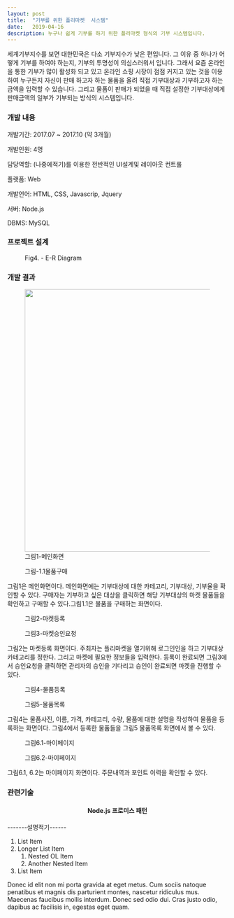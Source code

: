 ```yaml
---
layout: post
title:  "기부를 위한 플리마켓  시스템"
date:   2019-04-16
description: 누구나 쉽게 기부를 하기 위한 플리마켓 형식의 기부 시스템입니다.
---
```

세계기부지수를 보면 대한민국은 다소 기부지수가 낮은 편입니다. 그 이유 중 하나가 어떻게 기부를 하여야 하는지, 기부의 투명성이 의심스러워서 입니다. 그래서 요즘 온라인을 통한 기부가 많이 활성화 되고 있고 온라인 쇼핑 시장이 점점 커지고 있는 것을 이용하여 누구든지 자신이 판매 하고자 하는 물품을 올려 직접 기부대상과 기부하고자 하는 금액을 입력할 수 있습니다. 그리고 물품이 판매가 되었을 때 직접 설정한 기부대상에게 판매금액의 일부가 기부되는 방식의 시스템입니다.

<h3>개발 내용</h3>
<p>개발기간: 2017.07 ~ 2017.10 (약 3개월)</p>
<p>개발인원: 4명</p>
<p>담당역할: (나중에적기)를 이용한 전반적인 UI설계및 레이아웃 컨트롤</p>
<p>플랫폼: Web</p>
<p>개발언어: HTML, CSS, Javascrip, Jquery</p>
<p>서버: Node.js</p>
<p>DBMS: MySQL</p>

<h3>프로젝트 설계</h3>

<!-- <figure>
	<img src="{{ '/assets/img/concept.jpg' | prepend: site.baseurl }}" alt="">
	<figcaption>Fig1. - Conceptual Diagram</figcaption>
</figure> -->

<!-- <figure>
	<img src="{{ '/assets/img/UseCaseDiagram1.jpg' | prepend: site.baseurl }}" alt="">
	<figcaption>Fig2. - UseCaseDiagram1</figcaption>
</figure>

<figure>
	<img src="{{ '/assets/img/UseCaseDiagram2.jpg' | prepend: site.baseurl }}" alt="">
	<figcaption>Fig3. - UseCaseDiagram2</figcaption>
</figure> -->

<figure>
	<img src="{{ '/assets/img/erd.png'}}" alt="" >
	<figcaption>Fig4. - E-R Diagram</figcaption>
</figure>

<h3>개발 결과</h3>

<figure>
<img src="{{ '/assets/img/main.png' | prepend: site.baseurl }}" alt="" style="width:600px; height:auto;">
<figcaption>그림1-메인화면</figcaption>
</figure>
<figure>
		<img src="{{ '/assets/img/goodsbuy.png' | prepend: site.baseurl }}" alt="">
		<figcaption>그림-1.1물품구매</figcaption>
</figure>
그림1은 메인화면이다. 메인화면에는 기부대상에 대한 카테고리, 기부대상, 기부율을 확인할 수 있다. 구매자는 기부하고 싶은 대상을 클릭하면 해당 기부대상의 마켓 물품들을 확인하고 구매할 수 있다.그림1.1은 물품을 구매하는 화면이다.

<figure>
<img src="{{ '/assets/img/marketresi.png' | prepend: site.baseurl }}" alt="">
<figcaption>그림2-마켓등록</figcaption>
</figure>
<figure>
	<img src="{{ '/assets/img/marketreq.png'}}" alt="">
	<figcaption>그림3-마켓승인요청</figcaption>
</figure>
그림2는 마켓등록 화면이다. 주최자는 플리마켓을 열기위해 로그인인을 하고 기부대상 카테고리를 정한다. 그리고 마켓에 필요한 정보들을 입력한다. 등록이 완료되면 그림3에서 승인요청을 클릭하면 관리자의 승인을 기다리고 승인이 완료되면 마켓을 진행할 수 있다.

<figure>
	<img src="{{ '/assets/img/goodsresi.png'}}" alt="">
	<figcaption>그림4-물품등록</figcaption>
</figure>
<figure>
	<img src="{{ '/assets/img/goodslist.png' | prepend: site.baseurl }}" alt="">
	<figcaption>그림5-물품목록</figcaption>
</figure>
그림4는 물품사진, 이름, 가격, 카테고리, 수량, 물품에 대한 설명을 작성하여 물품을 등록하는 화면이다.
그림4에서 등록한 물품들을 그림5 물품목록 화면에서 볼 수 있다.

<figure>
		<img src="{{ '/assets/img/mypage1.png'}}" alt="">
		<figcaption>그림6.1-마이페이지</figcaption>
</figure>
<figure>
		<img src="{{ '/assets/img/mypage2.png'}}" alt="">
		<figcaption>그림6.2-마이페이지</figcaption>
</figure>

그림6.1, 6.2는 마이페이지 화면이다. 주문내역과 포인트 이력을 확인할 수 있다.


<!-- <table class="type11">
    <tbody>
    <tr>
        <td>

          <img src="{{ '/assets/img/main.png' | prepend: site.baseurl }}" alt="">
          <figcaption>메인화면</figcaption>

        </td>
        <td>

          <img src="{{ '/assets/img/marketresi.png' | prepend: site.baseurl }}" alt="">
          <figcaption>마켓등록</figcaption>

        </td>
        <td>

           <img src="{{ '/assets/img/marketmanage.png' | prepend: site.baseurl }}" alt="">
           <figcaption>마켓관리</figcaption>

        </td>
    </tr>

    <tr>
        <td>

          <img src="{{ '/assets/img/goodslist.png' | prepend: site.baseurl }}" alt="">
          <figcaption>물품목록</figcaption>

        </td>
        <td>

          <img src="{{ '/assets/img/goodsbuy.png' | prepend: site.baseurl }}" alt="">
          <figcaption>물품구매</figcaption>

        </td>
        <td>

           <img src="{{ '/assets/img/feedback.png' | prepend: site.baseurl }}" alt="">
           <figcaption>피드백관리</figcaption>

        </td>
    </tr>

    <tr>
        <td>

          <img src="{{ '/assets/img/mypage1.png' | prepend: site.baseurl }}" alt="">
          <figcaption>마이페이지</figcaption>

        </td>
        <td>

          <img src="{{ '/assets/img/mypage2.png' | prepend: site.baseurl }}" alt="">
          <figcaption>마이페이지</figcaption>

        </td>

    </tr>


    </tbody>
</table> -->

<!-- <style>
		table.type11 {
			border-collapse: separate;
			border-spacing: 1px;
			text-align: center;
			line-height: 1.5;
			margin: 20px 10px;
		}
		table.type11 th {
			width: 155px;
			padding: 10px;
			font-weight: bold;
			vertical-align: top;
			color: #fff;
			/* background: #ce4869 ; */
		}
		table.type11 td {
			width: 155px;
			padding: 10px;
			vertical-align: top;
			border-bottom: 1px solid #ccc;
			/* background: #eee; */
		}
</style> -->

<h3>관련기술</h3>
<h4 style="text-align:center">Node.js 프로미스 패턴</h4>



<!-- <figure>
	<img src="{{ '/assets/img/mvc.png' | prepend: site.baseurl }}" alt="" style="width: 300px; height: 300px;">
	<figcaption>MVC패턴</figcaption>
</figure> -->

-------설명적기------

1. List Item
2. Longer List Item
    1. Nested OL Item
    2. Another Nested Item
3. List Item



Donec id elit non mi porta gravida at eget metus. Cum sociis natoque penatibus et magnis dis parturient montes, nascetur ridiculus mus. Maecenas faucibus mollis interdum. Donec sed odio dui. Cras justo odio, dapibus ac facilisis in, egestas eget quam.
